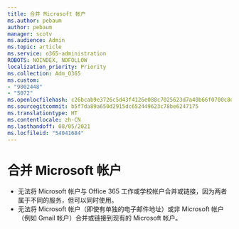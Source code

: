 ```yaml
---
title: 合并 Microsoft 帐户
ms.author: pebaum
author: pebaum
manager: scotv
ms.audience: Admin
ms.topic: article
ms.service: o365-administration
ROBOTS: NOINDEX, NOFOLLOW
localization_priority: Priority
ms.collection: Adm_O365
ms.custom:
- "9002448"
- "5072"
ms.openlocfilehash: c26bcab9e3726c5d43f4126e088c7025623d7a40b66f0700c8d5e7edf1261986
ms.sourcegitcommit: b5f7da89a650d2915dc652449623c78be6247175
ms.translationtype: HT
ms.contentlocale: zh-CN
ms.lasthandoff: 08/05/2021
ms.locfileid: "54041684"
---
```

# <a name="merge-microsoft-accounts"></a>合并 Microsoft 帐户

- 无法将 Microsoft 帐户与 Office 365 工作或学校帐户合并或链接，因为两者属于不同的服务，但可以同时使用。
- 无法将 Microsoft 帐户（即使有单独的电子邮件地址）或非 Microsoft 帐户（例如 Gmail 帐户）合并或链接到现有的 Microsoft 帐户。
